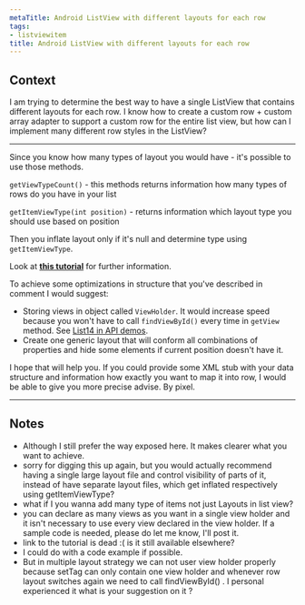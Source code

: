 ```yaml
---
metaTitle: Android ListView with different layouts for each row
tags:
- listviewitem
title: Android ListView with different layouts for each row
---
```


## Context

I am trying to determine the best way to have a single ListView that contains different layouts for each row. I know how to create a custom row + custom array adapter to support a custom row for the entire list view, but how can I implement many different row styles in the ListView?



---

Since you know how many types of layout you would have - it's possible to use those methods.


`getViewTypeCount()` - this methods returns information how many types of rows do you have in your list


`getItemViewType(int position)` - returns information which layout type you should use based on position


Then you inflate layout only if it's null and determine type using `getItemViewType`.


Look at **[this tutorial](http://android.amberfog.com/?p=296)** for further information.


To achieve some optimizations in structure that you've described in comment I would suggest:


* Storing views in object called `ViewHolder`. It would increase speed because you won't have to call `findViewById()` every time in `getView` method. See [List14 in API demos](http://developer.android.com/resources/samples/ApiDemos/src/com/example/android/apis/view/List14.html).
* Create one generic layout that will conform all combinations of properties and hide some elements if current position doesn't have it.


I hope that will help you. If you could provide some XML stub with your data structure and information how exactly you want to map it into row, I would be able to give you more precise advise. By pixel.



---

## Notes

- Although I still prefer the way exposed here. It makes clearer what you want to achieve.
- sorry for digging this up again, but you would actually recommend having a single large layout file and control visibility of parts of it, instead of have separate layout files, which get inflated respectively using getItemViewType?
- what if I you wanna add many type of items not just Layouts in list view?
-  you can declare as many views as you want in a single view holder and it isn't necessary to use every view declared in the view holder. If a sample code is needed, please do let me know, I'll post it.
-  link to the tutorial is dead :(  is it still available elsewhere?
- I could do with a code example if possible.
- But in multiple layout strategy we can not user view holder properly because setTag can only contain one view holder and whenever row layout switches again we need to call findViewById() . I personal experienced it what is your suggestion on it ?
